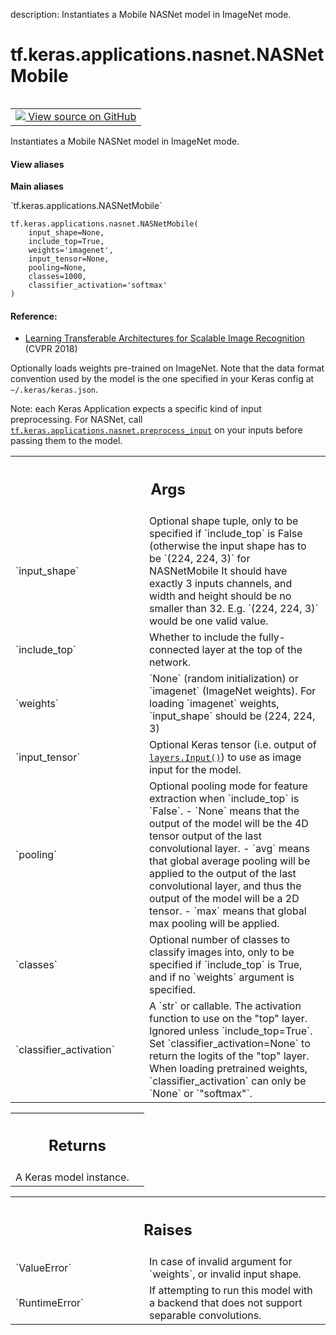 description: Instantiates a Mobile NASNet model in ImageNet mode.

<div itemscope itemtype="http://developers.google.com/ReferenceObject">
<meta itemprop="name" content="tf.keras.applications.nasnet.NASNetMobile" />
<meta itemprop="path" content="Stable" />
</div>

# tf.keras.applications.nasnet.NASNetMobile

<!-- Insert buttons and diff -->

<table class="tfo-notebook-buttons tfo-api nocontent" align="left">
<td>
  <a target="_blank" href="https://github.com/keras-team/keras/tree/v2.15.0/keras/applications/nasnet.py#L356-L441">
    <img src="https://www.tensorflow.org/images/GitHub-Mark-32px.png" />
    View source on GitHub
  </a>
</td>
</table>



Instantiates a Mobile NASNet model in ImageNet mode.


<section class="expandable">
  <h4 class="showalways">View aliases</h4>
  <p>
<b>Main aliases</b>
<p>`tf.keras.applications.NASNetMobile`</p>
</p>
</section>

<pre class="devsite-click-to-copy prettyprint lang-py tfo-signature-link">
<code>tf.keras.applications.nasnet.NASNetMobile(
    input_shape=None,
    include_top=True,
    weights=&#x27;imagenet&#x27;,
    input_tensor=None,
    pooling=None,
    classes=1000,
    classifier_activation=&#x27;softmax&#x27;
)
</code></pre>



<!-- Placeholder for "Used in" -->


#### Reference:


- [Learning Transferable Architectures for Scalable Image Recognition](
    https://arxiv.org/abs/1707.07012) (CVPR 2018)

Optionally loads weights pre-trained on ImageNet.
Note that the data format convention used by the model is
the one specified in your Keras config at `~/.keras/keras.json`.

Note: each Keras Application expects a specific kind of input preprocessing.
For NASNet, call <a href="../../../../tf/keras/applications/nasnet/preprocess_input.md"><code>tf.keras.applications.nasnet.preprocess_input</code></a> on your
inputs before passing them to the model.

<!-- Tabular view -->
 <table class="responsive fixed orange">
<colgroup><col width="214px"><col></colgroup>
<tr><th colspan="2"><h2 class="add-link">Args</h2></th></tr>

<tr>
<td>
`input_shape`<a id="input_shape"></a>
</td>
<td>
Optional shape tuple, only to be specified
if `include_top` is False (otherwise the input shape
has to be `(224, 224, 3)` for NASNetMobile
It should have exactly 3 inputs channels,
and width and height should be no smaller than 32.
E.g. `(224, 224, 3)` would be one valid value.
</td>
</tr><tr>
<td>
`include_top`<a id="include_top"></a>
</td>
<td>
Whether to include the fully-connected
layer at the top of the network.
</td>
</tr><tr>
<td>
`weights`<a id="weights"></a>
</td>
<td>
`None` (random initialization) or
`imagenet` (ImageNet weights). For loading `imagenet` weights,
`input_shape` should be (224, 224, 3)
</td>
</tr><tr>
<td>
`input_tensor`<a id="input_tensor"></a>
</td>
<td>
Optional Keras tensor (i.e. output of
<a href="../../../../tf/keras/Input.md"><code>layers.Input()</code></a>)
to use as image input for the model.
</td>
</tr><tr>
<td>
`pooling`<a id="pooling"></a>
</td>
<td>
Optional pooling mode for feature extraction
when `include_top` is `False`.
- `None` means that the output of the model
    will be the 4D tensor output of the
    last convolutional layer.
- `avg` means that global average pooling
    will be applied to the output of the
    last convolutional layer, and thus
    the output of the model will be a
    2D tensor.
- `max` means that global max pooling will
    be applied.
</td>
</tr><tr>
<td>
`classes`<a id="classes"></a>
</td>
<td>
Optional number of classes to classify images
into, only to be specified if `include_top` is True, and
if no `weights` argument is specified.
</td>
</tr><tr>
<td>
`classifier_activation`<a id="classifier_activation"></a>
</td>
<td>
A `str` or callable. The activation function to
use on the "top" layer. Ignored unless `include_top=True`. Set
`classifier_activation=None` to return the logits of the "top"
layer.  When loading pretrained weights, `classifier_activation` can
only be `None` or `"softmax"`.
</td>
</tr>
</table>



<!-- Tabular view -->
 <table class="responsive fixed orange">
<colgroup><col width="214px"><col></colgroup>
<tr><th colspan="2"><h2 class="add-link">Returns</h2></th></tr>
<tr class="alt">
<td colspan="2">
A Keras model instance.
</td>
</tr>

</table>



<!-- Tabular view -->
 <table class="responsive fixed orange">
<colgroup><col width="214px"><col></colgroup>
<tr><th colspan="2"><h2 class="add-link">Raises</h2></th></tr>

<tr>
<td>
`ValueError`<a id="ValueError"></a>
</td>
<td>
In case of invalid argument for `weights`,
or invalid input shape.
</td>
</tr><tr>
<td>
`RuntimeError`<a id="RuntimeError"></a>
</td>
<td>
If attempting to run this model with a
backend that does not support separable convolutions.
</td>
</tr>
</table>

